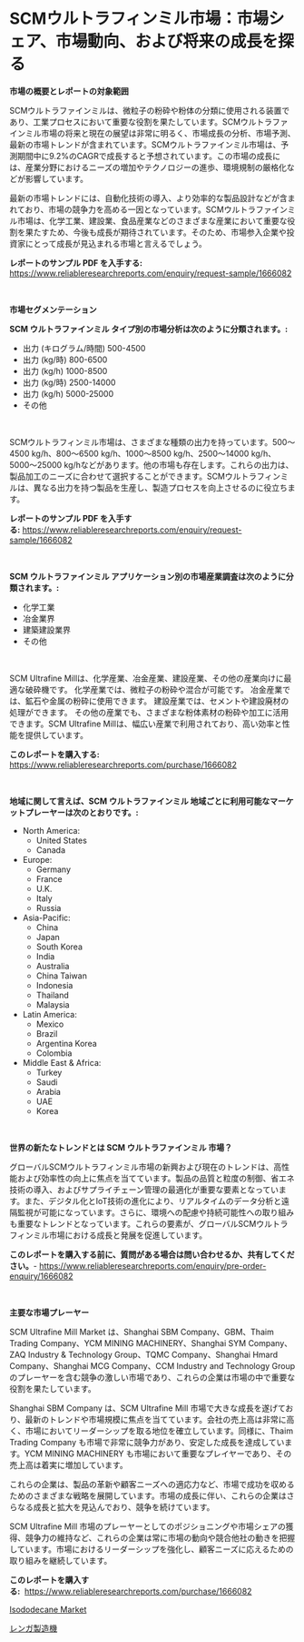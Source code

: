 <p><h1>SCMウルトラフィンミル市場：市場シェア、市場動向、および将来の成長を探る</h1></p><p><strong>市場の概要とレポートの対象範囲</strong></p>
<p><p>SCMウルトラファインミルは、微粒子の粉砕や粉体の分類に使用される装置であり、工業プロセスにおいて重要な役割を果たしています。SCMウルトラファインミル市場の将来と現在の展望は非常に明るく、市場成長の分析、市場予測、最新の市場トレンドが含まれています。SCMウルトラファインミル市場は、予測期間中に9.2%のCAGRで成長すると予想されています。この市場の成長には、産業分野におけるニーズの増加やテクノロジーの進歩、環境規制の厳格化などが影響しています。</p><p>最新の市場トレンドには、自動化技術の導入、より効率的な製品設計などが含まれており、市場の競争力を高める一因となっています。SCMウルトラファインミル市場は、化学工業、建設業、食品産業などのさまざまな産業において重要な役割を果たすため、今後も成長が期待されています。そのため、市場参入企業や投資家にとって成長が見込まれる市場と言えるでしょう。</p></p>
<p><strong>レポートのサンプル PDF を入手する:</strong> <a href="https://www.reliableresearchreports.com/enquiry/request-sample/1666082">https://www.reliableresearchreports.com/enquiry/request-sample/1666082</a></p>
<p>&nbsp;</p>
<p><strong>市場セグメンテーション</strong></p>
<p><strong>SCM ウルトラファインミル タイプ別の市場分析は次のように分類されます。:</strong></p>
<p><ul><li>出力 (キログラム/時間) 500-4500</li><li>出力 (kg/時) 800-6500</li><li>出力 (kg/h) 1000-8500</li><li>出力 (kg/時) 2500-14000</li><li>出力 (kg/h) 5000-25000</li><li>その他</li></ul></p>
<p>&nbsp;</p>
<p><p>SCMウルトラフィンミル市場は、さまざまな種類の出力を持っています。500〜4500 kg/h、800〜6500 kg/h、1000〜8500 kg/h、2500〜14000 kg/h、5000〜25000 kg/hなどがあります。他の市場も存在します。これらの出力は、製品加工のニーズに合わせて選択することができます。SCMウルトラフィンミルは、異なる出力を持つ製品を生産し、製造プロセスを向上させるのに役立ちます。</p></p>
<p><strong>レポートのサンプル PDF を入手する:</strong>&nbsp;<a href="https://www.reliableresearchreports.com/enquiry/request-sample/1666082">https://www.reliableresearchreports.com/enquiry/request-sample/1666082</a></p>
<p>&nbsp;</p>
<p><strong> SCM ウルトラファインミル アプリケーション別の市場産業調査は次のように分類されます。:</strong></p>
<p><ul><li>化学工業</li><li>冶金業界</li><li>建築建設業界</li><li>その他</li></ul></p>
<p>&nbsp;</p>
<p><p>SCM Ultrafine Millは、化学産業、冶金産業、建設産業、その他の産業向けに最適な破砕機です。 化学産業では、微粒子の粉砕や混合が可能です。 冶金産業では、鉱石や金属の粉砕に使用できます。 建設産業では、セメントや建設廃材の処理ができます。 その他の産業でも、さまざまな粉体素材の粉砕や加工に活用できます。SCM Ultrafine Millは、幅広い産業で利用されており、高い効率と性能を提供しています。</p></p>
<p><strong>このレポートを購入する:</strong>&nbsp; <a href="https://www.reliableresearchreports.com/purchase/1666082">https://www.reliableresearchreports.com/purchase/1666082</a></p>
<p>&nbsp;</p>
<p><strong>地域に関して言えば、SCM ウルトラファインミル 地域ごとに利用可能なマーケットプレーヤーは次のとおりです。:</strong></p>
<p><ul>
    <li>
        North America:
        <ul>
            <li>United States</li>
            <li>Canada</li>
        </ul>
    </li>
    <li>
        Europe:
        <ul>
            <li>Germany</li>
            <li>France</li>
            <li>U.K.</li>
            <li>Italy</li>
            <li>Russia</li>
        </ul>
    </li>
    <li>
        Asia-Pacific:
        <ul>
            <li>China</li>
            <li>Japan</li>
            <li>South Korea</li>
            <li>India</li>
            <li>Australia</li>
            <li>China Taiwan</li>
            <li>Indonesia</li>
            <li>Thailand</li>
            <li>Malaysia</li>
        </ul>
    </li>
    <li>
        Latin America:
        <ul>
            <li>Mexico</li>
            <li>Brazil</li>
            <li>Argentina Korea</li>
            <li>Colombia</li>
        </ul>
    </li>
    <li>
        Middle East & Africa:
        <ul>
            <li>Turkey</li>
            <li>Saudi</li>
            <li>Arabia</li>
            <li>UAE</li>
            <li>Korea</li>
        </ul>
    </li>
    </ul></p>
<p>&nbsp;</p>
<p><strong>世界の新たなトレンドとは SCM ウルトラファインミル 市場？</strong></p>
<p><p>グローバルSCMウルトラフィンミル市場の新興および現在のトレンドは、高性能および効率性の向上に焦点を当てています。製品の品質と粒度の制御、省エネ技術の導入、およびサプライチェーン管理の最適化が重要な要素となっています。また、デジタル化とIoT技術の進化により、リアルタイムのデータ分析と遠隔監視が可能になっています。さらに、環境への配慮や持続可能性への取り組みも重要なトレンドとなっています。これらの要素が、グローバルSCMウルトラフィンミル市場における成長と発展を促進しています。</p></p>
<p><strong>このレポートを購入する前に、質問がある場合は問い合わせるか、共有してください。</strong>- <a href="https://www.reliableresearchreports.com/enquiry/pre-order-enquiry/1666082">https://www.reliableresearchreports.com/enquiry/pre-order-enquiry/1666082</a></p>
<p>&nbsp;</p>
<p><strong>主要な市場プレーヤー</strong></p>
<p><p>SCM Ultrafine Mill Market は、Shanghai SBM Company、GBM、Thaim Trading Company、YCM MINING MACHINERY、Shanghai SYM Company、ZAQ Industry & Technology Group、TQMC Company、Shanghai Hmard Company、Shanghai MCG Company、CCM Industry and Technology Group のプレーヤーを含む競争の激しい市場であり、これらの企業は市場の中で重要な役割を果たしています。</p><p>Shanghai SBM Company は、SCM Ultrafine Mill 市場で大きな成長を遂げており、最新のトレンドや市場規模に焦点を当てています。会社の売上高は非常に高く、市場においてリーダーシップを取る地位を確立しています。同様に、Thaim Trading Company も市場で非常に競争力があり、安定した成長を達成しています。YCM MINING MACHINERY も市場において重要なプレイヤーであり、その売上高は着実に増加しています。</p><p>これらの企業は、製品の革新や顧客ニーズへの適応力など、市場で成功を収めるためのさまざまな戦略を展開しています。市場の成長に伴い、これらの企業はさらなる成長と拡大を見込んでおり、競争を続けています。</p><p>SCM Ultrafine Mill 市場のプレーヤーとしてのポジショニングや市場シェアの獲得、競争力の維持など、これらの企業は常に市場の動向や競合他社の動きを把握しています。市場におけるリーダーシップを強化し、顧客ニーズに応えるための取り組みを継続しています。</p></p>
<p><strong>このレポートを購入する:</strong>&nbsp;&nbsp;<a href="https://www.reliableresearchreports.com/purchase/1666082">https://www.reliableresearchreports.com/purchase/1666082</a></p>
<p><p><a href="https://pretty-mail-caf.notion.site/Global-Isododecane-Market-by-Types-Applications-and-Major-Players-with-Regional-Growth-Rate-Analy-fe649f929d3e477b806b144ea21b4568">Isododecane Market</a></p><p><a href="https://github.com/SarahFahey88/Market-Research-Report-List-1/blob/main/247375715109.md">レンガ製造機</a></p></p>
